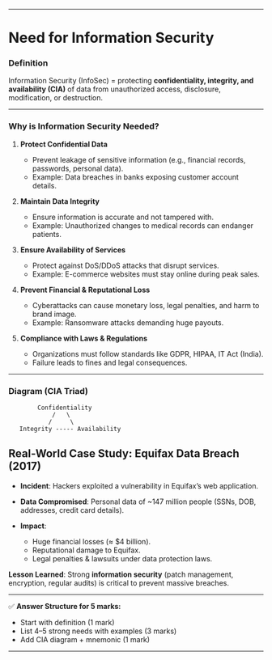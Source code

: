 

---

# **Need for Information Security**

### **Definition**

Information Security (InfoSec) = protecting **confidentiality, integrity, and availability (CIA)** of data from unauthorized access, disclosure, modification, or destruction.

---

### **Why is Information Security Needed?**

1. **Protect Confidential Data**

   * Prevent leakage of sensitive information (e.g., financial records, passwords, personal data).
   * Example: Data breaches in banks exposing customer account details.

2. **Maintain Data Integrity**

   * Ensure information is accurate and not tampered with.
   * Example: Unauthorized changes to medical records can endanger patients.

3. **Ensure Availability of Services**

   * Protect against DoS/DDoS attacks that disrupt services.
   * Example: E-commerce websites must stay online during peak sales.

4. **Prevent Financial & Reputational Loss**

   * Cyberattacks can cause monetary loss, legal penalties, and harm to brand image.
   * Example: Ransomware attacks demanding huge payouts.

5. **Compliance with Laws & Regulations**

   * Organizations must follow standards like GDPR, HIPAA, IT Act (India).
   * Failure leads to fines and legal consequences.

---

### **Diagram (CIA Triad)**

```
        Confidentiality
            /   \
           /     \
   Integrity ----- Availability
```


## **Real-World Case Study: Equifax Data Breach (2017)**

* **Incident**: Hackers exploited a vulnerability in Equifax’s web application.
* **Data Compromised**: Personal data of \~147 million people (SSNs, DOB, addresses, credit card details).
* **Impact**:

  * Huge financial losses (≈ \$4 billion).
  * Reputational damage to Equifax.
  * Legal penalties & lawsuits under data protection laws.

**Lesson Learned**: Strong **information security** (patch management, encryption, regular audits) is critical to prevent massive breaches.


---

✅ **Answer Structure for 5 marks:**

* Start with definition (1 mark)
* List 4–5 strong needs with examples (3 marks)
* Add CIA diagram + mnemonic (1 mark)

---


